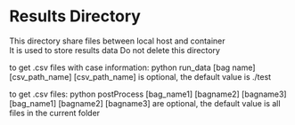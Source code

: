 # Results Directory
This directory share files between local host and container  
It is used to store results data
Do not delete this directory

to get .csv files with case information:	python run_data [bag name] [csv_path_name]
						[csv_path_name] is optional, the default value is ./test

to get .csv files:				python postProcess [bag_name1] [bagname2] [bagname3]
						[bag_name1] [bagname2] [bagname3] are optional, the default value is all files in the current folder
